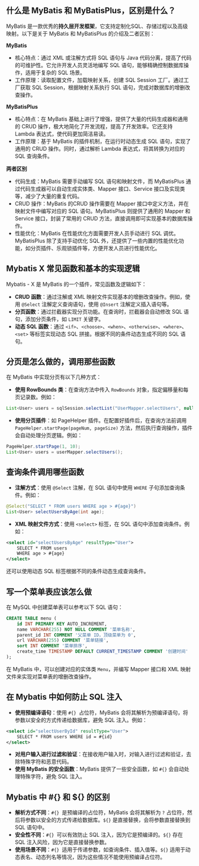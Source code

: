 ## 什么是 MyBatis 和 MyBatisPlus，区别是什么？
MyBatis 是一款优秀的**持久层开发框架**，它支持定制化SQL、存储过程以及高级映射。以下是关于 MyBatis 和 MyBatisPlus 的介绍及二者区别：

**MyBatis**

+ 核心特点：通过 XML 或注解方式将 SQL 语句与 Java 代码分离，提高了代码的可维护性。它允许开发人员灵活地编写 SQL 语句，能够精确控制数据库操作，适用于复杂的 SQL 场景。
+ 工作原理：读取配置文件，加载映射关系，创建 SQL Session 工厂。通过工厂获取 SQL Session，根据映射关系执行 SQL 语句，完成对数据库的增删改查操作。

**MyBatisPlus**

+ 核心特点：在 MyBatis 基础上进行了增强，提供了大量的代码生成器和通用的 CRUD 操作，极大地简化了开发流程，提高了开发效率。它还支持 Lambda 表达式，使代码更加简洁易读。
+ 工作原理：基于 MyBatis 的插件机制，在运行时动态生成 SQL 语句，实现了通用的 CRUD 操作。同时，通过解析 Lambda 表达式，将其转换为对应的 SQL 查询条件。

**两者区别**

+ 代码生成：MyBatis 需要手动编写 SQL 语句和映射文件，而 MyBatisPlus 通过代码生成器可以自动生成实体类、Mapper 接口、Service 接口及实现类等，减少了大量的重复代码。
+ CRUD 操作：MyBatis 的CRUD 操作需要在 Mapper 接口中定义方法，并在映射文件中编写对应的 SQL 语句。MyBatisPlus 则提供了通用的 Mapper 和 Service 接口，封装了常用的 CRUD 方法，直接调用即可实现基本的数据库操作。
+ 性能优化：MyBatis 在性能优化方面需要开发人员手动进行 SQL 调优。MyBatisPlus 除了支持手动优化 SQL 外，还提供了一些内置的性能优化功能，如分页插件、乐观锁插件等，方便开发人员进行性能优化。

## Mybatis X 常见函数和基本的实现逻辑
Mybatis - X 是 MyBatis 的一个插件，常见函数及逻辑如下：

+ **CRUD 函数**：通过注解或 XML 映射文件实现基本的增删改查操作。例如，使用 `@Select` 注解定义查询语句，使用 `@Insert` 注解定义插入语句等。
+ **分页函数**：通过拦截器实现分页功能。在查询时，拦截器会自动修改 SQL 语句，添加分页条件，如 `LIMIT` 关键字。
+ **动态 SQL 函数**：通过 `<if>`、`<choose>`、`<when>`、`<otherwise>`、`<where>`、`<set>` 等标签实现动态 SQL 拼接。根据不同的条件动态生成不同的 SQL 语句。

## 分页是怎么做的，调用那些函数
在 MyBatis 中实现分页有以下几种方式：

+ **使用 RowBounds 类**：在查询方法中传入 `RowBounds` 对象，指定偏移量和每页记录数。例如：

```java
List<User> users = sqlSession.selectList("UserMapper.selectUsers", null, new RowBounds(0, 10));
```

+ **使用分页插件**：如 PageHelper 插件。在配置好插件后，在查询方法前调用 `PageHelper.startPage(pageNum, pageSize)` 方法，然后执行查询操作，插件会自动处理分页逻辑。例如：

```java
PageHelper.startPage(1, 10);
List<User> users = userMapper.selectUsers();
```

## 查询条件调用哪些函数
+ **注解方式**：使用 `@Select` 注解，在 SQL 语句中使用 `WHERE` 子句添加查询条件。例如：

```java
@Select("SELECT * FROM users WHERE age > #{age}")
List<User> selectUsersByAge(int age);
```

+ **XML 映射文件方式**：使用 `<select>` 标签，在 SQL 语句中添加查询条件。例如：

```xml
<select id="selectUsersByAge" resultType="User">
    SELECT * FROM users
    WHERE age > #{age}
</select>
```

还可以使用动态 SQL 标签根据不同的条件动态生成查询条件。

## 写一个菜单表应该怎么做
在 MySQL 中创建菜单表可以参考以下 SQL 语句：

```sql
CREATE TABLE menu (
    id INT PRIMARY KEY AUTO_INCREMENT,
    name VARCHAR(255) NOT NULL COMMENT '菜单名称',
    parent_id INT COMMENT '父菜单 ID，顶级菜单为 0',
    url VARCHAR(255) COMMENT '菜单链接',
    sort INT COMMENT '菜单排序',
    create_time TIMESTAMP DEFAULT CURRENT_TIMESTAMP COMMENT '创建时间'
);
```

在 MyBatis 中，可以创建对应的实体类 `Menu`，并编写 Mapper 接口和 XML 映射文件来实现对菜单表的增删改查操作。

## 在 Mybatis 中如何防止 SQL 注入
+ **使用预编译语句**：使用 `#{} `占位符，MyBatis 会将其解析为预编译语句，将参数以安全的方式传递给数据库，避免 SQL 注入。例如：

```xml
<select id="selectUserById" resultType="User">
    SELECT * FROM users WHERE id = #{id}
</select>
```

+ **对用户输入进行过滤和验证**：在接收用户输入时，对输入进行过滤和验证，去除特殊字符和恶意代码。
+ **使用 MyBatis 的安全函数**：MyBatis 提供了一些安全函数，如 `#{}` 会自动处理特殊字符，避免 SQL 注入。

## Mybatis 中 #{} 和 ${} 的区别
+ **解析方式不同**：`#{} `是预编译的占位符，MyBatis 会将其解析为 `?` 占位符，然后将参数以安全的方式传递给数据库。`${}` 是直接替换，会将参数直接替换到 SQL 语句中。
+ **安全性不同**：`#{} `可以有效防止 SQL 注入，因为它是预编译的。`${}` 存在 SQL 注入风险，因为它是直接替换参数。
+ **使用场景不同**：`#{} `适用于传递参数，如查询条件、插入值等。`${}` 适用于动态表名、动态列名等情况，因为这些情况不能使用预编译占位符。

